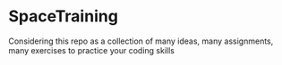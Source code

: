 # SpaceTraining
Considering this repo as a collection of many ideas, many assignments, many exercises to practice your coding skills
